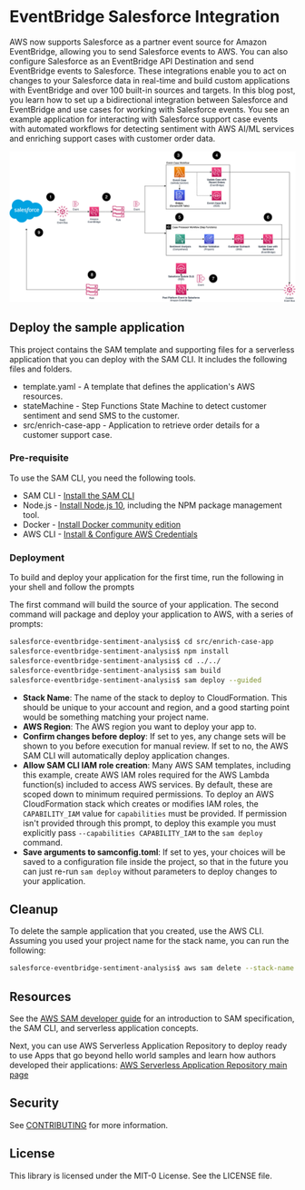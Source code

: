 # EventBridge Salesforce Integration

AWS now supports Salesforce as a partner event source for Amazon EventBridge, allowing you to send Salesforce events to AWS. You can also configure Salesforce as an EventBridge API Destination and send EventBridge events to Salesforce. These integrations enable you to act on changes to your Salesforce data in real-time and build custom applications with EventBridge and over 100 built-in sources and targets.
In this blog post, you learn how to set up a bidirectional integration between Salesforce and EventBridge and use cases for working with Salesforce events. You see an example application for interacting with Salesforce support case events with automated workflows for detecting sentiment with AWS AI/ML services and enriching support cases with customer order data.

![Architecture](Salesforce-EventBridge-Integration.png)

## Deploy the sample application

This project contains the SAM template and supporting files for a serverless application that you can deploy with the SAM CLI. It includes the following files and folders.

- template.yaml - A template that defines the application's AWS resources.
- stateMachine - Step Functions State Machine to detect customer sentiment and send SMS to the customer.
- src/enrich-case-app - Application to retrieve order details for a customer support case.

### Pre-requisite
To use the SAM CLI, you need the following tools.

* SAM CLI - [Install the SAM CLI](https://docs.aws.amazon.com/serverless-application-model/latest/developerguide/serverless-sam-cli-install.html)
* Node.js - [Install Node.js 10](https://nodejs.org/en/), including the NPM package management tool.
* Docker - [Install Docker community edition](https://hub.docker.com/search/?type=edition&offering=community)
* AWS CLI - [Install & Configure AWS Credentials](https://docs.aws.amazon.com/cli/latest/userguide/cli-chap-configure.html)

### Deployment
To build and deploy your application for the first time, run the following in your shell and follow the prompts

The first command will build the source of your application. The second command will package and deploy your application to AWS, with a series of prompts:

```bash
salesforce-eventbridge-sentiment-analysis$ cd src/enrich-case-app
salesforce-eventbridge-sentiment-analysis$ npm install
salesforce-eventbridge-sentiment-analysis$ cd ../../
salesforce-eventbridge-sentiment-analysis$ sam build
salesforce-eventbridge-sentiment-analysis$ sam deploy --guided
```

* **Stack Name**: The name of the stack to deploy to CloudFormation. This should be unique to your account and region, and a good starting point would be something matching your project name.
* **AWS Region**: The AWS region you want to deploy your app to.
* **Confirm changes before deploy**: If set to yes, any change sets will be shown to you before execution for manual review. If set to no, the AWS SAM CLI will automatically deploy application changes.
* **Allow SAM CLI IAM role creation**: Many AWS SAM templates, including this example, create AWS IAM roles required for the AWS Lambda function(s) included to access AWS services. By default, these are scoped down to minimum required permissions. To deploy an AWS CloudFormation stack which creates or modifies IAM roles, the `CAPABILITY_IAM` value for `capabilities` must be provided. If permission isn't provided through this prompt, to deploy this example you must explicitly pass `--capabilities CAPABILITY_IAM` to the `sam deploy` command.
* **Save arguments to samconfig.toml**: If set to yes, your choices will be saved to a configuration file inside the project, so that in the future you can just re-run `sam deploy` without parameters to deploy changes to your application.

## Cleanup

To delete the sample application that you created, use the AWS CLI. Assuming you used your project name for the stack name, you can run the following:

```bash
salesforce-eventbridge-sentiment-analysis$ aws sam delete --stack-name <stack name>
```

## Resources

See the [AWS SAM developer guide](https://docs.aws.amazon.com/serverless-application-model/latest/developerguide/what-is-sam.html) for an introduction to SAM specification, the SAM CLI, and serverless application concepts.

Next, you can use AWS Serverless Application Repository to deploy ready to use Apps that go beyond hello world samples and learn how authors developed their applications: [AWS Serverless Application Repository main page](https://aws.amazon.com/serverless/serverlessrepo/)

## Security

See [CONTRIBUTING](CONTRIBUTING.md#security-issue-notifications) for more information.

## License

This library is licensed under the MIT-0 License. See the LICENSE file.